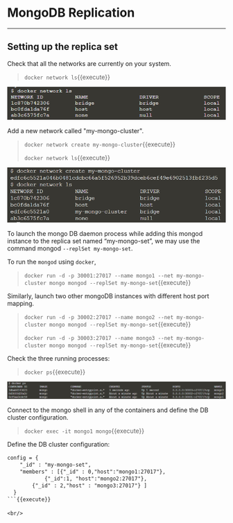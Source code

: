 # MongoDB Replication

-----------------------------------------

## Setting up the replica set

Check that all the networks are currently on your system.
> `docker network ls`{{execute}}

![Picture4](./assets/Picture4.png)

Add a new network called "my-mongo-cluster".
> `docker network create my-mongo-cluster`{{execute}}
>
> `docker network ls`{{execute}}

![Picture5](./assets/Picture5.png)

To launch the mongo DB daemon process while adding this mongod instance to the replica set named “my-mongo-set”, we may use the command mongod `--replSet my-mongo-set`.

To run the `mongod` using `docker`,
> `docker run -d -p 30001:27017 --name mongo1 --net my-mongo-cluster mongo mongod --replSet my-mongo-set`{{execute}}

Similarly, launch two other mongoDB instances with different host port mapping.
> `docker run -d -p 30002:27017 --name mongo2 --net my-mongo-cluster mongo mongod --replSet my-mongo-set`{{execute}}
> 
> `docker run -d -p 30003:27017 --name mongo3 --net my-mongo-cluster mongo mongod --replSet my-mongo-set`{{execute}}

Check the three running processes:
> `docker ps`{{execute}}

![Picture6](./assets/Picture6.png)

Connect to the mongo shell in any of the containers and define the DB cluster configuration.
> `docker exec -it mongo1 mongo`{{execute}}

Define the DB cluster configuration:

```
config = {
  	"_id" : "my-mongo-set",
  	"members" : [{"_id" : 0,"host":"mongo1:27017"}, 
			{"_id":1, "host":"mongo2:27017"}, 
		{"_id" : 2,"host" : "mongo3:27017"} ]
  }
```{{execute}}

<br/>
